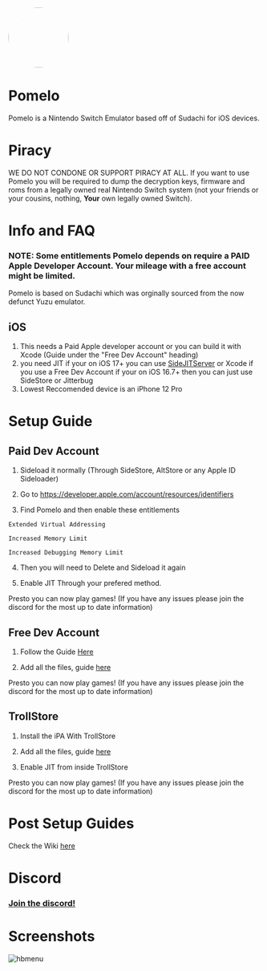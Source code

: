 <img src="https://github.com/Pomelo-Emu/Pomelo/blob/main/Pomelo/Assets.xcassets/AppIcon.appiconset/fun%201.png" width="120" style="border-radius:50%">

# Pomelo

Pomelo is a Nintendo Switch Emulator based off of Sudachi for iOS devices.

# Piracy

WE DO NOT CONDONE OR SUPPORT PIRACY AT ALL. If you want to use Pomelo you will be required to dump the decryption keys, firmware and roms from a legally owned real Nintendo Switch system (not your friends or your cousins, nothing, **Your** own legally owned Switch).

# Info and FAQ

### NOTE: Some entitlements Pomelo depends on require a PAID Apple Developer Account. Your mileage with a free account might be limited. 

Pomelo is based on Sudachi which was orginally sourced from the now defunct Yuzu emulator.

## iOS

1. This needs a Paid Apple developer account or you can build it with Xcode (Guide under the "Free Dev Account" heading)
2. you need JIT if your on iOS 17+ you can use [SideJITServer](https://github.com/nythepegasus/SideJITServer) or Xcode if you use a Free Dev Account if your on iOS 16.7+ then you can just use SideStore or Jitterbug
3. Lowest Reccomended device is an iPhone 12 Pro


# Setup Guide

## Paid Dev Account

1. Sideload it normally (Through SideStore, AltStore or any Apple ID Sideloader)

2. Go to https://developer.apple.com/account/resources/identifiers

3. Find Pomelo and then enable these entitlements

```Extended Virtual Addressing```

```Increased Memory Limit```

```Increased Debugging Memory Limit```

4. Then you will need to Delete and Sideload it again

5. Enable JIT Through your prefered method.

Presto you can now play games! (If you have any issues please join the discord for the most up to date information)

## Free Dev Account

1. Follow the Guide [Here](https://github.com/Pomelo-Emu/Pomelo/wiki/Installing-With-Xcode-(Without-Paid-Dev-Acc))

2. Add all the files, guide [here](https://github.com/Pomelo-Emu/Pomelo/wiki/Post-Setup-Guide)

Presto you can now play games! (If you have any issues please join the discord for the most up to date information)

## TrollStore

1. Install the iPA With TrollStore

2. Add all the files, guide [here](https://github.com/Pomelo-Emu/Pomelo/wiki/Post-Setup-Guide)

3. Enable JIT from inside TrollStore

Presto you can now play games! (If you have any issues please join the discord for the most up to date information)

# Post Setup Guides

Check the Wiki [here](https://github.com/Pomelo-Emu/Pomelo/wiki/Post-Setup-Guide)

# Discord
### [Join the discord!](https://discord.gg/JkuKZezxeJ)

# Screenshots

![hbmenu](https://github.com/stossy11/Pomelo/blob/main/images/IMG_1807.png)
